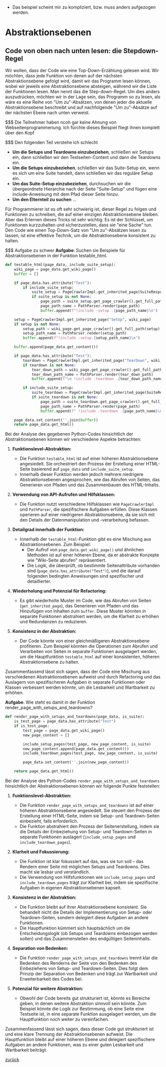 * Das beispiel scheint mir zu kompliziert, bzw. muss anders aufgezogen werden.

# Abstraktionsebenen

## Code von oben nach unten lesen: die Stepdown-Regel

Wir wollen, dass der Code wie eine Top-Down-Erzählung gelesen wird. Wir möchten, dass jede Funktion von denen auf der
nächsten Abstraktionsebene gefolgt wird, damit wir das Programm lesen können, wobei wir jeweils eine Abstraktionsebene
absteigen, während wir die Liste der Funktionen lesen. Man nennt das die Step-down-Regel. Um dies anders auszudrücken,
möchten wir in der Lage sein, das Programm so zu lesen, als wäre es eine Reihe von "Um zu"-Absätzen, von denen jeder die
aktuelle Abstraktionsebene beschreibt und auf nachfolgende "Um zu"-Absätze auf der nächsten Ebene nach unten verweist.

$$$ Die Teilnehmer haben ncoh gar keine Ahnung von Webseitenprogrammeriung. Ich fürchte dieses Beispiel fliegt ihnen komplett über den Kopf

$$$ Den folgenden Teil verstehe ich schlecht
- **Um die Setups und Teardowns einzubeziehen**, schließen wir Setups ein, dann schließen wir den Testseiten-Content
  und dann die Teardowns ein.
- **Um die Setups einzubeziehen**, schließen wir das Suite-Setup ein, wenn es sich um eine Suite handelt, dann
  schließen
  wir das reguläre Setup ein.
- **Um das Suite-Setup einzubeziehen**, durchsuchen wir die übergeordnete Hierarchie nach der Seite "Suite-Setup" und
  fügen eine include-Anweisung mit dem Pfad dieser Seite hinzu.
- **Um den Elternteil zu suchen** ...

Für Programmierer ist es oft sehr schwierig ist, dieser Regel zu folgen und Funktionen
zu schreiben, die auf einer einzigen Abstraktionsebene bleiben. Aber das Erlernen dieses Tricks ist sehr
wichtig.
Es ist der Schlüssel, um Funktionen kurzzuhalten und sicherzustellen, dass sie "eine Sache" tun. Den Code wie einen
Top-Down-Satz von "Um zu"-Absätzen lesen zu lassen, ist eine effektive Technik, um die Abstraktionsebene konsistent zu
halten.

$$$ Aufgabe zu schwer
**Aufgabe**: Suchen sie Beispiele für Abstraktionsebenen in der Funktion testable_html.

```python
def testable_html(page_data, include_suite_setup):
    wiki_page = page_data.get_wiki_page()
    buffer = []

    if page_data.has_attribute("Test"):
        if include_suite_setup:
            suite_setup = PageCrawlerImpl.get_inherited_page(SuiteResponder.SUITE_SETUP_NAME, wiki_page)
            if suite_setup is not None:
                page_path = suite_setup.get_page_crawler().get_full_path(suite_setup)
                page_path_name = PathParser.render(page_path)
                buffer.append(f"!include -setup .{page_path_name}\n")

    setup = PageCrawlerImpl.get_inherited_page("SetUp", wiki_page)
    if setup is not None:
        setup_path = wiki_page.get_page_crawler().get_full_path(setup)
        setup_path_name = PathParser.render(setup_path)
        buffer.append(f"!include -setup.{setup_path_name}\n")

    buffer.append(page_data.get_content())

    if page_data.has_attribute("Test"):
        teardown = PageCrawlerImpl.get_inherited_page("TearDown", wiki_page)
        if teardown is not None:
            tear_down_path = wiki_page.get_page_crawler().get_full_path(teardown)
            tear_down_path_name = PathParser.render(tear_down_path)
            buffer.append(f"\n !include -teardown .{tear_down_path_name}\n")

        if include_suite_setup:
            suite_teardown = PageCrawlerImpl.get_inherited_page(SuiteResponder.SUITE_TEARDOWN_NAME, wiki_page)
            if suite_teardown is not None:
                page_path = suite_teardown.get_page_crawler().get_full_path(suite_teardown)
                page_path_name = PathParser.render(page_path)
                buffer.append(f" !include -teardown .{page_path_name}\n")

    page_data.set_content(''.join(buffer))
    return page_data.get_html()
```

Bei der Analyse des gegebenen Python-Codes hinsichtlich der Abstraktionsebenen können wir verschiedene Aspekte
betrachten:

1. **Funktionslevel-Abstraktion:**
    - Die Funktion `testable_html` ist auf einer höheren Abstraktionsebene angesiedelt. Sie orchestriert den Prozess der
      Erstellung einer HTML-Seite basierend auf `page_data` und `include_suite_setup`.
    - Innerhalb dieser Funktion werden jedoch mehrere niedrigere Abstraktionsebenen angesprochen, wie das Abrufen von
      Seiten, das Generieren von Pfaden und das Zusammenbauen des HTML-Inhalts.

2. **Verwendung von API-Aufrufen und Hilfsklassen:**
    - Die Funktion nutzt verschiedene Hilfsklassen wie `PageCrawlerImpl` und `PathParser`, die spezifischere Aufgaben
      erfüllen. Diese Klassen operieren auf einer niedrigeren Abstraktionsebene, da sie sich mit den Details der
      Datenmanipulation und -verarbeitung befassen.

3. **Detailgrad innerhalb der Funktion:**
    - Innerhalb der `testable_html`-Funktion gibt es eine Mischung aus Abstraktionsebenen. Zum Beispiel:
        - Der Aufruf von `page_data.get_wiki_page()` und ähnlichen Methoden ist auf einer höheren Ebene, da er abstrakte
          Konzepte wie "Wiki-Seite abrufen" repräsentiert.
        - Die Logik, die überprüft, ob bestimmte Seitenattribute vorhanden sind (`page_data.has_attribute("Test")`), und
          die darauf folgenden bedingten Anweisungen sind spezifischer und detaillierter.

4. **Wiederholung und Potenzial für Refactoring:**
    - Es gibt wiederholte Muster im Code, wie das Abrufen von Seiten (`get_inherited_page`), das Generieren von Pfaden
      und das Hinzufügen von Inhalten zum `buffer`. Diese Muster könnten in separate Funktionen abstrahiert werden, um
      die Klarheit zu erhöhen und Redundanzen zu reduzieren.

5. **Konsistenz in der Abstraktion:**
    - Der Code könnte von einer gleichmäßigeren Abstraktionsebene profitieren. Zum Beispiel könnten die Operationen zum
      Abrufen und Verarbeiten von Seiten in separate Funktionen ausgelagert werden, um die Hauptfunktion `testable_html`
      auf einer konsistenten, höheren Abstraktionsebene zu halten.

Zusammenfassend lässt sich sagen, dass der Code eine Mischung aus verschiedenen Abstraktionsebenen aufweist und durch
Refactoring und das Auslagern von spezifischeren Aufgaben in separate Funktionen oder Klassen verbessert werden könnte,
um die Lesbarkeit und Wartbarkeit zu erhöhen.

**Aufgabe**: Wie steht es damit in der Funktion render_page_with_setups_and_teardowns?

```python
def render_page_with_setups_and_teardowns(page_data, is_suite):
    is_test_page = page_data.has_attribute("Test")
    if is_test_page:
        test_page = page_data.get_wiki_page()
        new_page_content = []

        include_setup_pages(test_page, new_page_content, is_suite)
        new_page_content.append(page_data.get_content())
        include_teardown_pages(test_page, new_page_content, is_suite)

        page_data.set_content(''.join(new_page_content))

    return page_data.get_html()
```

Bei der Analyse des Python-Codes `render_page_with_setups_and_teardowns` hinsichtlich der Abstraktionsebenen können wir
folgende Punkte feststellen:

1. **Funktionslevel-Abstraktion:**
    - Die Funktion `render_page_with_setups_and_teardowns` ist auf einer höheren Abstraktionsebene angesiedelt. Sie
      steuert den Prozess der Erstellung einer HTML-Seite, indem sie Setup- und Teardown-Seiten einbezieht, falls
      erforderlich.
    - Die Funktion abstrahiert den Prozess der Seitenerstellung, indem sie die Details der Einbeziehung von Setup- und
      Teardown-Seiten in separate Funktionen auslagert (`include_setup_pages` und `include_teardown_pages`).

2. **Klarheit und Fokussierung:**
    - Die Funktion ist klar fokussiert auf das, was sie tun soll – das Rendern einer Seite mit möglichen Setups und
      Teardowns. Dies macht sie lesbar und verständlich.
    - Die Verwendung von Hilfsfunktionen wie `include_setup_pages` und `include_teardown_pages` trägt zur Klarheit bei,
      indem sie spezifische Aufgaben in eigenen Abstraktionsebenen kapselt.

3. **Konsistenz in der Abstraktion:**
    - Die Funktion bleibt auf ihrer Abstraktionsebene konsistent. Sie behandelt nicht die Details der Implementierung
      von Setup- oder Teardown-Seiten, sondern delegiert diese Aufgaben an andere Funktionen.
    - Die Hauptfunktion kümmert sich hauptsächlich um die Entscheidungslogik (ob Setups und Teardowns einbezogen werden
      sollen) und das Zusammenstellen des endgültigen Seiteninhalts.

4. **Separation von Bedenken:**
    - Die Funktion `render_page_with_setups_and_teardowns` trennt klar die Bedenken des Renderns der Seite von den
      Bedenken des Einbeziehens von Setup- und Teardown-Seiten. Dies folgt dem Prinzip der Separation von Bedenken und
      trägt zur Wartbarkeit und Erweiterbarkeit des Codes bei.

5. **Potenzial für weitere Abstraktion:**
    - Obwohl der Code bereits gut strukturiert ist, könnte es Bereiche geben, in denen weitere Abstraktion sinnvoll sein
      könnte. Zum Beispiel könnte die Logik zur Bestimmung, ob eine Seite eine Testseite ist, in eine separate Funktion
      ausgelagert werden, um die Hauptfunktion noch weiter zu vereinfachen.

Zusammenfassend lässt sich sagen, dass dieser Code gut strukturiert ist und eine klare Trennung der Abstraktionsebenen
aufweist. Die Hauptfunktion bleibt auf einer höheren Ebene und delegiert spezifischere Aufgaben an andere Funktionen,
was zu einer guten Lesbarkeit und Wartbarkeit beiträgt.

[zurück](../TheGoodPractices)